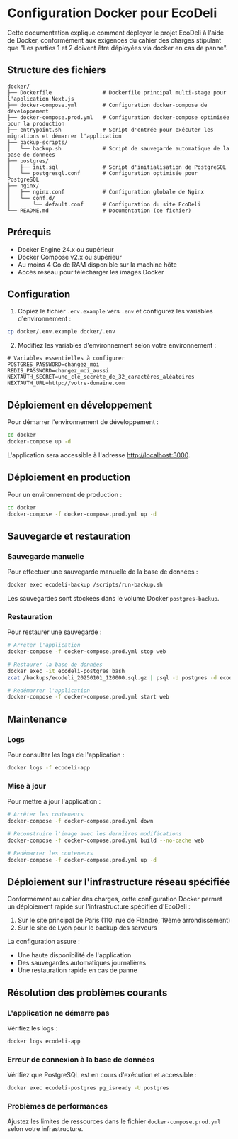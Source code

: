# Configuration Docker pour EcoDeli

Cette documentation explique comment déployer le projet EcoDeli à l'aide de Docker, conformément aux exigences du cahier des charges stipulant que "Les parties 1 et 2 doivent être déployées via docker en cas de panne".

## Structure des fichiers

```
docker/
├── Dockerfile                # Dockerfile principal multi-stage pour l'application Next.js
├── docker-compose.yml        # Configuration docker-compose de développement
├── docker-compose.prod.yml   # Configuration docker-compose optimisée pour la production
├── entrypoint.sh             # Script d'entrée pour exécuter les migrations et démarrer l'application
├── backup-scripts/
│   └── backup.sh             # Script de sauvegarde automatique de la base de données
├── postgres/
│   ├── init.sql              # Script d'initialisation de PostgreSQL
│   └── postgresql.conf       # Configuration optimisée pour PostgreSQL
├── nginx/
│   ├── nginx.conf            # Configuration globale de Nginx
│   └── conf.d/
│       └── default.conf      # Configuration du site EcoDeli
└── README.md                 # Documentation (ce fichier)
```

## Prérequis

- Docker Engine 24.x ou supérieur
- Docker Compose v2.x ou supérieur
- Au moins 4 Go de RAM disponible sur la machine hôte
- Accès réseau pour télécharger les images Docker

## Configuration

1. Copiez le fichier `.env.example` vers `.env` et configurez les variables d'environnement :

```bash
cp docker/.env.example docker/.env
```

2. Modifiez les variables d'environnement selon votre environnement :

```
# Variables essentielles à configurer
POSTGRES_PASSWORD=changez_moi
REDIS_PASSWORD=changez_moi_aussi
NEXTAUTH_SECRET=une_clé_secrète_de_32_caractères_aléatoires
NEXTAUTH_URL=http://votre-domaine.com
```

## Déploiement en développement

Pour démarrer l'environnement de développement :

```bash
cd docker
docker-compose up -d
```

L'application sera accessible à l'adresse [http://localhost:3000](http://localhost:3000).

## Déploiement en production

Pour un environnement de production :

```bash
cd docker
docker-compose -f docker-compose.prod.yml up -d
```

## Sauvegarde et restauration

### Sauvegarde manuelle

Pour effectuer une sauvegarde manuelle de la base de données :

```bash
docker exec ecodeli-backup /scripts/run-backup.sh
```

Les sauvegardes sont stockées dans le volume Docker `postgres-backup`.

### Restauration

Pour restaurer une sauvegarde :

```bash
# Arrêter l'application
docker-compose -f docker-compose.prod.yml stop web

# Restaurer la base de données
docker exec -it ecodeli-postgres bash
zcat /backups/ecodeli_20250101_120000.sql.gz | psql -U postgres -d ecodeli

# Redémarrer l'application
docker-compose -f docker-compose.prod.yml start web
```

## Maintenance

### Logs

Pour consulter les logs de l'application :

```bash
docker logs -f ecodeli-app
```

### Mise à jour

Pour mettre à jour l'application :

```bash
# Arrêter les conteneurs
docker-compose -f docker-compose.prod.yml down

# Reconstruire l'image avec les dernières modifications
docker-compose -f docker-compose.prod.yml build --no-cache web

# Redémarrer les conteneurs
docker-compose -f docker-compose.prod.yml up -d
```

## Déploiement sur l'infrastructure réseau spécifiée

Conformément au cahier des charges, cette configuration Docker permet un déploiement rapide sur l'infrastructure spécifiée d'EcoDeli :

1. Sur le site principal de Paris (110, rue de Flandre, 19ème arrondissement)
2. Sur le site de Lyon pour le backup des serveurs

La configuration assure :
- Une haute disponibilité de l'application
- Des sauvegardes automatiques journalières
- Une restauration rapide en cas de panne

## Résolution des problèmes courants

### L'application ne démarre pas

Vérifiez les logs :

```bash
docker logs ecodeli-app
```

### Erreur de connexion à la base de données

Vérifiez que PostgreSQL est en cours d'exécution et accessible :

```bash
docker exec ecodeli-postgres pg_isready -U postgres
```

### Problèmes de performances

Ajustez les limites de ressources dans le fichier `docker-compose.prod.yml` selon votre infrastructure. 